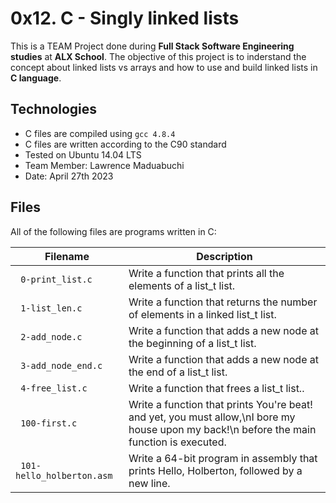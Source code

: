 # 0x12. C - Singly linked lists

This is a TEAM Project done during **Full Stack Software Engineering studies** at **ALX School**. The objective of this project is to inderstand the concept about linked lists vs arrays and how to use and build linked lists in **C language**.

## Technologies
* C files are compiled using `gcc 4.8.4`
* C files are written according to the C90 standard
* Tested on Ubuntu 14.04 LTS
* Team Member: Lawrence Maduabuchi
* Date: April 27th 2023




## Files
All of the following files are programs written in C:

| Filename | Description |
| -------- | ----------- |
| ` 0-print_list.c`| Write a function that prints all the elements of a list_t list.|
| ` 1-list_len.c` | Write a function that returns the number of elements in a linked list_t list.|
| ` 2-add_node.c` | Write a function that adds a new node at the beginning of a list_t list.|
| ` 3-add_node_end.c` | Write a function that adds a new node at the end of a list_t list.|
| ` 4-free_list.c` | Write a function that frees a list_t list..|
| ` 100-first.c` | Write a function that prints You're beat! and yet, you must allow,\nI bore my house upon my back!\n before the main function is executed.|
| ` 101-hello_holberton.asm` | Write a 64-bit program in assembly that prints Hello, Holberton, followed by a new line.|
